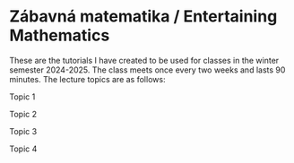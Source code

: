 # Zábavná matematika / Entertaining Mathematics

These are the tutorials I have created to be used for classes in the winter semester 2024-2025. The class meets once every two weeks and lasts 90 minutes. The lecture topics are as follows:

Topic 1

Topic 2

Topic 3

Topic 4
